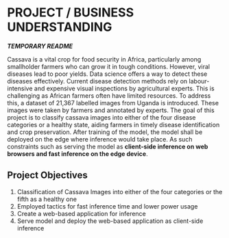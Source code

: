 # PROJECT / BUSINESS UNDERSTANDING

***TEMPORARY README***

Cassava is a vital crop for food security in Africa, particularly among smallholder farmers who can grow it in tough conditions. However, viral diseases lead to poor yields. Data science offers a way to detect these diseases effectively. Current disease detection methods rely on labour-intensive and expensive visual inspections by agricultural experts. This is challenging as African farmers often have limited resources. To address this, a dataset of 21,367 labelled images from Uganda is introduced. These images were taken by farmers and annotated by experts. The goal of this project is to classify cassava images into either of the four disease categories or a healthy state, aiding farmers in timely disease identification and crop preservation. After training of the model, the model shall be deployed on the edge where inference would take place. As such constraints such as serving the model as **client-side inference on web browsers and fast inference on the edge device**.

## Project Objectives

1. Classification of Cassava Images into either of the four categories or the fifth as a healthy one
2. Employed tactics for fast inference time and lower power usage
3. Create a web-based application for inference
4. Serve model and deploy the web-based application as client-side inference
